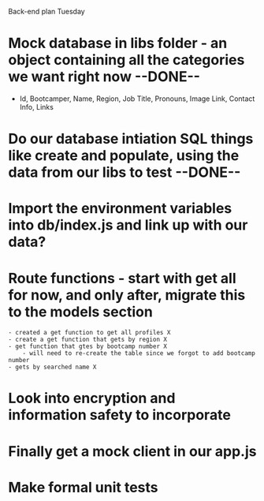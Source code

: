 Back-end plan Tuesday

# Mock database in libs folder - an object containing all the categories we want right now --DONE--

 - Id, Bootcamper, Name, Region, Job Title, Pronouns, Image Link, Contact Info, Links

# Do our database intiation SQL things like create and populate, using the data from our libs to test --DONE--

# Import the environment variables into db/index.js and link up with our data?

# Route functions - start with get all for now, and only after, migrate this to the models section
    - created a get function to get all profiles X
    - create a get function that gets by region X
    - get function that gtes by bootcamp number X 
        - will need to re-create the table since we forgot to add bootcamp number
    - gets by searched name X

# Look into encryption and information safety to incorporate

# Finally get a mock client in our app.js

# Make formal unit tests